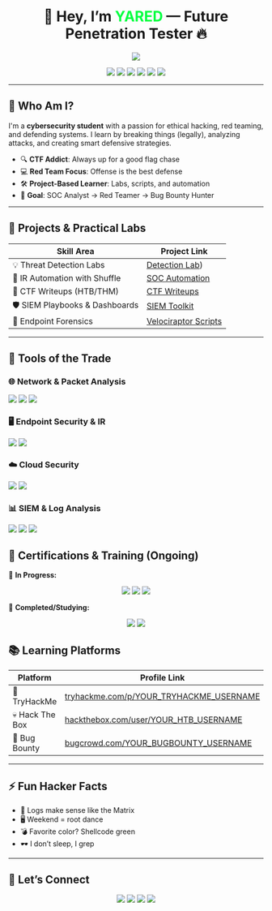 <h1 align="center">👋 Hey, I’m <span style="color:#00FF41;">YARED</span> — Future Penetration Tester 🔥</h1>

<p align="center">
  <img src="https://readme-typing-svg.herokuapp.com?font=Fira+Code&size=22&duration=3000&pause=500&color=00FF41&center=true&width=500&lines=Cybersecurity+Student;CTF+Player+%7C+Red+Teamer+in+Training;Ethical+Hacker+%7C+SOC+Analyst;Always+learning+%F0%9F%92%AA%F0%9F%9A%80" />
</p>

<p align="center">
  <a href="mailto:your.email@example.com"><img src="https://img.shields.io/badge/-Email-D14836?style=for-the-badge&logo=gmail&logoColor=white" /></a>
  <a href="https://linkedin.com/in/YOUR_LINKEDIN_USERNAME"><img src="https://img.shields.io/badge/-LinkedIn-0072b1?style=for-the-badge&logo=linkedin&logoColor=white" /></a>
  <a href="https://tryhackme.com/p/YOUR_TRYHACKME_USERNAME"><img src="https://img.shields.io/badge/-TryHackMe-EF1A1A?style=for-the-badge&logo=tryhackme&logoColor=white" /></a>
  <a href="https://www.hackthebox.com/user/YOUR_HTB_USERNAME"><img src="https://img.shields.io/badge/-HackTheBox-9FEF00?style=for-the-badge&logo=hackthebox&logoColor=black" /></a>
  <a href="https://bugcrowd.com/YOUR_BUGBOUNTY_USERNAME"><img src="https://img.shields.io/badge/-Bugcrowd-FF6600?style=for-the-badge&logo=bugcrowd&logoColor=white" /></a>
  <a href="https://github.com/YOUR_PROFILE"><img src="https://img.shields.io/badge/-GitHub-181717?style=for-the-badge&logo=github&logoColor=white" /></a>
</p>

---

## 🧠 Who Am I?
I'm a **cybersecurity student** with a passion for ethical hacking, red teaming, and defending systems. I learn by breaking things (legally), analyzing attacks, and creating smart defensive strategies.

- 🔍 **CTF Addict**: Always up for a good flag chase  
- 💻 **Red Team Focus**: Offense is the best defense  
- 🛠️ **Project-Based Learner**: Labs, scripts, and automation  
- 🚀 **Goal**: SOC Analyst → Red Teamer → Bug Bounty Hunter

---

## 🚀 Projects & Practical Labs

| Skill Area                          | Project Link                                                   |
|------------------------------------|----------------------------------------------------------------|
| 💡 Threat Detection Labs           | [Detection Lab](https://github.com/Yaredo48/Detection-Lab))        |
| 🤖 IR Automation with Shuffle      | [SOC Automation](https://github.com/YOUR_PROFILE/SOC-Automation) |
| 🔐 CTF Writeups (HTB/THM)          | [CTF Writeups](https://github.com/YOUR_PROFILE/CTF-Writeups)   |
| 🛡️ SIEM Playbooks & Dashboards    | [SIEM Toolkit](https://github.com/YOUR_PROFILE/SIEM-Playbooks) |
| 🔬 Endpoint Forensics              | [Velociraptor Scripts](https://github.com/YOUR_PROFILE/IR-Kit) |

---

## 🧰 Tools of the Trade

### 🌐 Network & Packet Analysis
<img src="https://img.shields.io/badge/-Wireshark-1679A7?style=for-the-badge&logo=wireshark&logoColor=white" />
<img src="https://img.shields.io/badge/-Suricata-EF3B2D?style=for-the-badge&logo=suricata&logoColor=white" />
<img src="https://img.shields.io/badge/-Zeek-FF7733?style=for-the-badge&logo=zeek&logoColor=white" />

### 🖥️ Endpoint Security & IR
<img src="https://img.shields.io/badge/-Velociraptor-4B275F?style=for-the-badge&logo=Velociraptor&logoColor=white" />
<img src="https://img.shields.io/badge/-Microsoft_Defender_for_Endpoint-00A4EF?style=for-the-badge&logo=microsoft&logoColor=white" />

### ☁️ Cloud Security
<img src="https://img.shields.io/badge/-AWS-FF9900?style=for-the-badge&logo=amazonaws&logoColor=white" />
<img src="https://img.shields.io/badge/-Google_Cloud-4285F4?style=for-the-badge&logo=googlecloud&logoColor=white" />

### 📊 SIEM & Log Analysis
<img src="https://img.shields.io/badge/-Microsoft_Sentinel-0078D4?style=for-the-badge&logo=microsoft&logoColor=white" />
<img src="https://img.shields.io/badge/-Splunk-000000?style=for-the-badge&logo=splunk&logoColor=white" />
<img src="https://img.shields.io/badge/-Elastic_Search-005571?style=for-the-badge&logo=elastic&logoColor=white" />


## 📜 Certifications & Training (Ongoing)

🎯 **In Progress:**  
<p align="center">
  <img src="https://img.shields.io/badge/-CISSP%20(Training)-003366?style=for-the-badge&logo=ISC2&logoColor=white" />
  <img src="https://img.shields.io/badge/-CDSA%20(Student)-006400?style=for-the-badge&logoColor=white" />
  <img src="https://img.shields.io/badge/-CCD%20(Student)-000080?style=for-the-badge&logoColor=white" />
</p>

📘 **Completed/Studying:**  
<p align="center">
  <img src="https://img.shields.io/badge/-CompTIA%20Network%2B-007ACC?style=for-the-badge&logo=CompTIA&logoColor=white" />
  <img src="https://img.shields.io/badge/-CompTIA%20A%2B-4D4D4D?style=for-the-badge&logo=CompTIA&logoColor=white" />
</p>






## 📚 Learning Platforms

| Platform     | Profile Link |
|--------------|--------------|
| 🏁 TryHackMe  | [tryhackme.com/p/YOUR_TRYHACKME_USERNAME](https://tryhackme.com/p/YOUR_TRYHACKME_USERNAME) |
| 💀 Hack The Box | [hackthebox.com/user/YOUR_HTB_USERNAME](https://www.hackthebox.com/user/YOUR_HTB_USERNAME) |
| 🐞 Bug Bounty | [bugcrowd.com/YOUR_BUGBOUNTY_USERNAME](https://bugcrowd.com/YOUR_BUGBOUNTY_USERNAME) |

---

## ⚡ Fun Hacker Facts

- 🧠 Logs make sense like the Matrix  
- 🖥️ Weekend = root dance  
- 💣 Favorite color? Shellcode green  
- 🕶️ I don’t sleep, I grep

---

## 🤝 Let’s Connect

<p align="center">
  <a href="mailto:your.email@example.com"><img src="https://img.shields.io/badge/-Email-D14836?style=for-the-badge&logo=gmail&logoColor=white" /></a>
  <a href="https://linkedin.com/in/YOUR_LINKEDIN_USERNAME"><img src="https://img.shields.io/badge/-LinkedIn-0072b1?style=for-the-badge&logo=linkedin&logoColor=white" /></a>
  <a href="https://t.me/YOUR_TELEGRAM_USERNAME"><img src="https://img.shields.io/badge/-Telegram-26A5E4?style=for-the-badge&logo=telegram&logoColor=white" /></a>
  <a href="https://twitter.com/YOUR_TWITTER_HANDLE"><img src="https://img.shields.io/badge/-Twitter-1DA1F2?style=for-the-badge&logo=twitter&logoColor=white" /></a>
</p>
